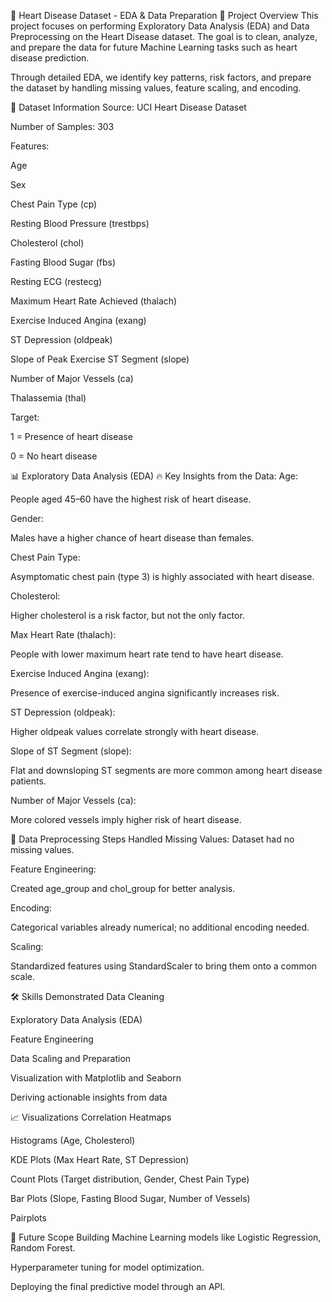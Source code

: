 📝 Heart Disease Dataset - EDA & Data Preparation
📌 Project Overview
This project focuses on performing Exploratory Data Analysis (EDA) and Data Preprocessing on the Heart Disease dataset.
The goal is to clean, analyze, and prepare the data for future Machine Learning tasks such as heart disease prediction.

Through detailed EDA, we identify key patterns, risk factors, and prepare the dataset by handling missing values, feature scaling, and encoding.

📂 Dataset Information
Source: UCI Heart Disease Dataset

Number of Samples: 303

Features:

Age

Sex

Chest Pain Type (cp)

Resting Blood Pressure (trestbps)

Cholesterol (chol)

Fasting Blood Sugar (fbs)

Resting ECG (restecg)

Maximum Heart Rate Achieved (thalach)

Exercise Induced Angina (exang)

ST Depression (oldpeak)

Slope of Peak Exercise ST Segment (slope)

Number of Major Vessels (ca)

Thalassemia (thal)

Target:

1 = Presence of heart disease

0 = No heart disease

📊 Exploratory Data Analysis (EDA)
🔥 Key Insights from the Data:
Age:

People aged 45–60 have the highest risk of heart disease.

Gender:

Males have a higher chance of heart disease than females.

Chest Pain Type:

Asymptomatic chest pain (type 3) is highly associated with heart disease.

Cholesterol:

Higher cholesterol is a risk factor, but not the only factor.

Max Heart Rate (thalach):

People with lower maximum heart rate tend to have heart disease.

Exercise Induced Angina (exang):

Presence of exercise-induced angina significantly increases risk.

ST Depression (oldpeak):

Higher oldpeak values correlate strongly with heart disease.

Slope of ST Segment (slope):

Flat and downsloping ST segments are more common among heart disease patients.

Number of Major Vessels (ca):

More colored vessels imply higher risk of heart disease.

🧹 Data Preprocessing Steps
Handled Missing Values: Dataset had no missing values.

Feature Engineering:

Created age_group and chol_group for better analysis.

Encoding:

Categorical variables already numerical; no additional encoding needed.

Scaling:

Standardized features using StandardScaler to bring them onto a common scale.

🛠 Skills Demonstrated
Data Cleaning

Exploratory Data Analysis (EDA)

Feature Engineering

Data Scaling and Preparation

Visualization with Matplotlib and Seaborn

Deriving actionable insights from data

📈 Visualizations
Correlation Heatmaps

Histograms (Age, Cholesterol)

KDE Plots (Max Heart Rate, ST Depression)

Count Plots (Target distribution, Gender, Chest Pain Type)

Bar Plots (Slope, Fasting Blood Sugar, Number of Vessels)

Pairplots

🚀 Future Scope
Building Machine Learning models like Logistic Regression, Random Forest.

Hyperparameter tuning for model optimization.

Deploying the final predictive model through an API.
